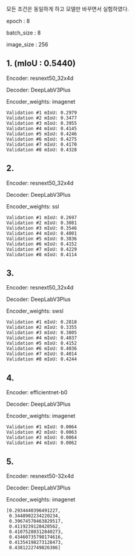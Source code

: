 모든 조건은 동일하게 하고 모델만 바꾸면서 실험하였다.

epoch : 8

batch_size : 8

image_size : 256

## 1. (mIoU : 0.5440)

Encoder: resnext50_32x4d

Decoder: DeepLabV3Plus

Encoder_weights: imagenet

    Validation #1 mIoU: 0.2979
    Validation #2 mIoU: 0.3477
    Validation #3 mIoU: 0.3955
    Validation #4 mIoU: 0.4145
    Validation #5 mIoU: 0.4246
    Validation #6 mIoU: 0.4275
    Validation #7 mIoU: 0.4170
    Validation #8 mIoU: 0.4328

## 2.

Encoder: resnext50_32x4d

Decoder: DeepLabV3Plus

Encoder_weights: ssl

    Validation #1 mIoU: 0.2697
    Validation #2 mIoU: 0.3081
    Validation #3 mIoU: 0.3546
    Validation #4 mIoU: 0.4001
    Validation #5 mIoU: 0.3836
    Validation #6 mIoU: 0.4152
    Validation #7 mIoU: 0.4229
    Validation #8 mIoU: 0.4114

## 3.

Encoder: resnext50_32x4d

Decoder: DeepLabV3Plus

Encoder_weights: swsl

    Validation #1 mIoU: 0.2818
    Validation #2 mIoU: 0.3355
    Validation #3 mIoU: 0.3805
    Validation #4 mIoU: 0.4037
    Validation #5 mIoU: 0.4152
    Validation #6 mIoU: 0.4036
    Validation #7 mIoU: 0.4014
    Validation #8 mIoU: 0.4244

## 4.

Encoder: efficientnet-b0

Decoder: DeepLabV3Plus

Encoder_weights: imagenet

    Validation #1 mIoU: 0.0064
    Validation #2 mIoU: 0.0063
    Validation #3 mIoU: 0.0064
    Validation #4 mIoU: 0.0062
    
## 5.

Encoder: resnext50-32x4d

Decoder: DeepLabV3Plus

Encoder_weights: imagenet

    [0.2934440396491227,
     0.3448902234220234,
     0.39674570463829517,
     0.4119239128420562,
     0.41075280312840273,
     0.43460735798174616,
     0.41354198273128473,
     0.4381222749826386]

